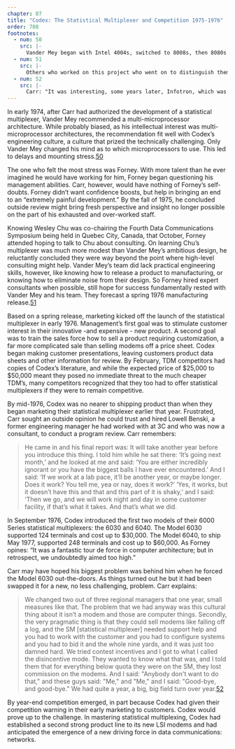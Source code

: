 ```yaml
---
chapter: 07
title: "Codex: The Statistical Multiplexer and Competition 1975-1976"
order: 708
footnotes:
  - num: 50
    src: |-
      Vander Mey began with Intel 4004s, switched to 8008s, then 8080s and next to Motorola’s 6800s and finally to Advanced Micro Devices’ 2900. They stayed with the 6800s.
  - num: 51
    src: |- 
      Others who worked on this project who went on to distinguish themselves both at Codex and other companies were: Steve Finn (founder of Bytex), Jim Hart, Bill Tao (founder of Ztel), and Larry Krakauer.
  - num: 52
    src: |- 
      Carr: "It was interesting, some years later, Infotron, which was in the mux business, went into the modem business probably '79 or '80, and their VP called John Pugh up and said:  'Maybe you can tell me something.  You've got these mixed product lines.  Can you tell me how to get mux salesmen to sell modems?'  And John just lost it, because we had been at the end of three years trying to get modem salesmen to sell multiplexers."
---
```


In early 1974, after Carr had authorized the development of a statistical multiplexer, Vander Mey recommended a multi-microprocessor architecture. While probably biased, as his intellectual interest was multi-microprocessor architectures, the recommendation fit well with Codex’s engineering culture, a culture that prized the technically challenging. Only Vander Mey changed his mind as to which microprocessors to use. This led to delays and mounting stress.<a name="fnloc50" href="#fn50">50</a>

The one who felt the most stress was Forney. With more talent than he ever imagined he would have working for him, Forney began questioning his management abilities. Carr, however, would have nothing of Forney’s self-doubts. Forney didn’t want confidence boosts, but help in bringing an end to an “extremely painful development.” By the fall of 1975, he concluded outside review might bring fresh perspective and insight no longer possible on the part of his exhausted and over-worked staff.

Knowing Wesley Chu was co-chairing the Fourth Data Communications Symposium being held in Quebec City, Canada, that October, Forney attended hoping to talk to Chu about consulting. On learning Chu’s multiplexer was much more modest than Vander Mey’s ambitious design, he reluctantly concluded they were way beyond the point where high-level consulting might help. Vander Mey’s team did lack practical engineering skills, however, like knowing how to release a product to manufacturing, or knowing how to eliminate noise from their design. So Forney hired expert consultants when possible, still hope for success fundamentally rested with Vander Mey and his team. They forecast a spring 1976 manufacturing release.<a name="fnloc51" href="#fn51">51</a>

Based on a spring release, marketing kicked off the launch of the statistical multiplexer in early 1976. Management’s first goal was to stimulate customer interest in their innovative -and expensive - new product. A second goal was to train the sales force how to sell a product requiring customization, a far more complicated sale than selling modems off a price sheet. Codex began making customer presentations, leaving customers product data sheets and other information for review. By February, TDM competitors had copies of Codex’s literature, and while the expected price of $25,000 to $50,000 meant they posed no immediate threat to the much cheaper TDM’s, many competitors recognized that they too had to offer statistical multiplexers if they were to remain competitive.

By mid-1976, Codex was no nearer to shipping product than when they began marketing their statistical multiplexer earlier that year. Frustrated, Carr sought an outside opinion he could trust and hired Lowell Benski, a former engineering manager he had worked with at 3C and who was now a consultant, to conduct a program review. Carr remembers:

>He came in and his final report was: It will take another year before you introduce this thing. I told him while he sat there: ‘It’s going next month,’ and he looked at me and said: ‘You are either incredibly ignorant or you have the biggest balls I have ever encountered.’ And I said: ‘If we work at a lab pace, it’ll be another year, or maybe longer. Does it work? You tell me, yea or nay, does it work?’ ‘Yes, it works, but it doesn’t have this and that and this part of it is shaky,’ and I said: ‘Then we go, and we will work night and day in some customer facility, if that’s what it takes. And that’s what we did.

In September 1976, Codex introduced the first two models of their 6000 Series statistical multiplexers: the 6030 and 6040. The Model 6030 supported 124 terminals and cost up to $30,000. The Model 6040, to ship May 1977, supported 248 terminals and cost up to $60,000. As Forney opines: “It was a fantastic tour de force in computer architecture; but in retrospect, we undoubtedly aimed too high.”

Carr may have hoped his biggest problem was behind him when he forced the Model 6030 out-the-doors. As things turned out he but it had been swapped it for a new, no less challenging, problem. Carr explains:

>We changed two out of three regional managers that one year, small measures like that. The problem that we had anyway was this cultural thing about it isn’t a modem and those are computer things. Secondly, the very pragmatic thing is that they could sell modems like falling off a log, and the SM [statistical multiplexer] needed support help and you had to work with the customer and you had to configure systems and you had to bid it and the whole nine yards, and it was just too damned hard. We tried contest incentives and I got to what I called the disincentive mode. They wanted to know what that was, and I told them that for everything below quota they were on the SM, they lost commission on the modems.  And I said:  "Anybody don't want to do that," and these guys said:  "Me," and "Me," and I said:  "Good-bye, and good-bye."  We had quite a year, a big, big field turn over year.<a name="fnloc52" href="#fn52">52</a>

By year-end competition emerged, in part because Codex had given their competition warning in their early marketing to customers. Codex would prove up to the challenge. In mastering statistical multiplexing, Codex had established a second strong product line to its new LSI modems and had anticipated the emergence of a new driving force in data communications: networks.

